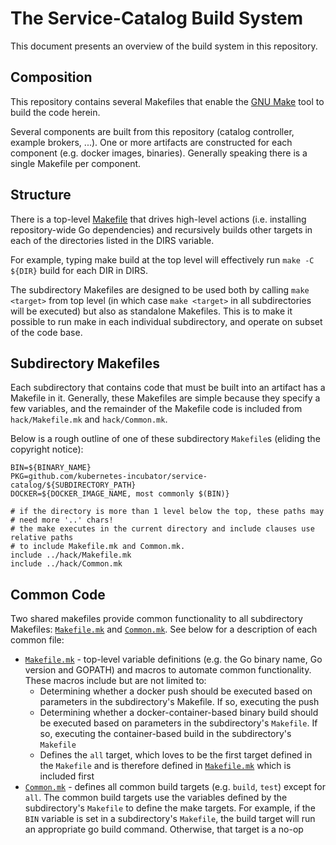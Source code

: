 # The Service-Catalog Build System

This document presents an overview of the build system in this repository.

## Composition

This repository contains several Makefiles that enable the
[GNU Make](https://www.gnu.org/software/make/manual/make.html) tool to build
the code herein.

Several components are built from this repository (catalog controller,
example brokers, ...). One or more artifacts are constructed for each component
(e.g. docker images, binaries). Generally speaking there is a single
Makefile per component.

## Structure

There is a top-level [Makefile](./Makefile) that drives high-level actions
(i.e. installing repository-wide Go dependencies) and recursively builds other
targets in each of the directories listed in the DIRS variable.

For example, typing make build at the top level will effectively run
`make -C ${DIR}` build for each DIR in DIRS.

The subdirectory Makefiles are designed to be used both by calling
`make <target>` from top level (in which case `make <target>` in all
subdirectories will be executed) but also as standalone Makefiles. This is
to make it possible to run make in each individual subdirectory, and
operate on subset of the code base.


## Subdirectory Makefiles

Each subdirectory that contains code that must be built into an artifact has
a Makefile in it. Generally, these Makefiles are simple because they specify
a few variables, and the remainder of the Makefile code is included from
`hack/Makefile.mk` and `hack/Common.mk`.

Below is a rough outline of one of these subdirectory `Makefile`s (eliding the
copyright notice):

```console
BIN=${BINARY_NAME}
PKG=github.com/kubernetes-incubator/service-catalog/${SUBDIRECTORY_PATH}
DOCKER=${DOCKER_IMAGE_NAME, most commonly $(BIN)}

# if the directory is more than 1 level below the top, these paths may
# need more '..' chars!
# the make executes in the current directory and include clauses use relative paths
# to include Makefile.mk and Common.mk.
include ../hack/Makefile.mk
include ../hack/Common.mk
```

## Common Code

Two shared makefiles provide common functionality to all subdirectory
Makefiles: [`Makefile.mk`](./hack/Makefile.mk) and
[`Common.mk`](./hack.Common.mk). See below for a description of each common
file:

- [`Makefile.mk`](./hack/Makefile.mk) - top-level variable definitions (e.g.
  the Go binary name, Go version and GOPATH) and macros to automate common
  functionality. These macros include but are not limited to:
    - Determining whether a docker push should be executed based on parameters
      in the subdirectory's Makefile. If so, executing the push
    - Determining whether a docker-container-based binary build should be
      executed based on parameters in the subdirectory's `Makefile`. If so,
      executing the container-based build in the subdirectory's `Makefile`
    - Defines the `all` target, which loves to be the first target defined in
      the `Makefile` and is therefore defined in
      [`Makefile.mk`](./hack/Makefile.mk) which is included first
- [`Common.mk`](./hack/Common.mk) - defines all common build targets (e.g.
  `build`, `test`) except for `all`. The common build targets use the
  variables defined by the subdirectory's `Makefile` to define the make
  targets. For example, if the `BIN` variable is set in a subdirectory's
  `Makefile`, the build target will run an appropriate go build command.
  Otherwise, that target is a no-op
